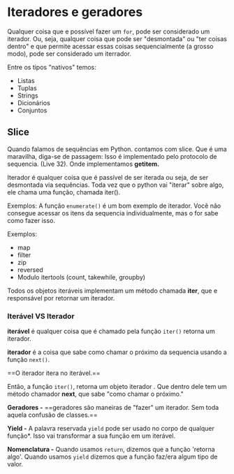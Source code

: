 # Iteradores e geradores

Qualquer coisa que e possível fazer um `for`, pode ser considerado um iterador. Ou, seja, qualquer coisa que pode ser "desmontada" ou "ter coisas dentro" e que permite acessar essas coisas sequencialmente (a grosso modo), pode ser considerado um iterrador.

Entre os tipos "nativos" temos:

- Listas
- Tuplas
- Strings
- Dicionários
- Conjuntos

## Slice

Quando falamos de sequências em Python. contamos com slice. Que é uma maravilha, diga-se de passagem: Isso é implementado pelo protocolo de sequencia. (Live 32). Onde implementamos ****getitem**.**

Iterador é qualquer coisa que é passível de ser iterada ou seja, de ser desmontada via sequências. Toda vez que o python vai "iterar" sobre algo, ele chama uma função, chamada iter().

Exemplos:
A função `enumerate()` é um bom exemplo de iterador. Você não consegue acessar os itens da sequencia individualmente, mas o for sabe como fazer isso.

Exemplos:

- map
- filter
- zip
- reversed
- Modulo itertools (count, takewhile, groupby)

Todos os objetos iteráveis implementam um método chamada **iter**, que e responsável por retornar um iterador.

### Iterável VS Iterador

**iterável** é qualquer coisa que é chamado pela função `iter()` retorna um iterador.

**iterador** é a coisa que sabe como chamar o próximo da sequencia usando a função `next()`.

==O iterador itera no iterável.==

Então, a função `iter()`, retorna um objeto iterador <iterator>.</iterator> Que dentro dele tem um método chamador **next**, que sabe "como chamar o próximo."

**Geradores -** ==geradores são maneiras de "fazer" um iterador. Sem toda aquela confusão de classes.==

**Yield -** A palavra reservada `yield` pode ser usado no corpo de qualquer função*. Isso vai transformar a sua função em um iterável.

**Nomenclatura -** Quando usamos `return`, dizemos que a função 'retorna algo'. Quando usamos `yield` dizemos que a função faz/era algum tipo de valor.